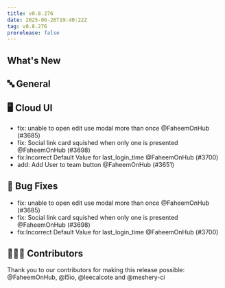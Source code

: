 ```yaml
---
title: v0.8.276
date: 2025-06-26T19:40:22Z
tag: v0.8.276
prerelease: false
---
```


## What's New
## 🔤 General
## 🖥 Cloud UI

- fix: unable to open edit use modal more than once  @FaheemOnHub (#3685)
- fix: Social link card squished when only one is presented @FaheemOnHub (#3698)
- fix:Incorrect Default Value for last_login_time @FaheemOnHub (#3700)
- add: Add User to team button  @FaheemOnHub (#3651)

## 🐛 Bug Fixes

- fix: unable to open edit use modal more than once  @FaheemOnHub (#3685)
- fix: Social link card squished when only one is presented @FaheemOnHub (#3698)
- fix:Incorrect Default Value for last_login_time @FaheemOnHub (#3700)

## 👨🏽‍💻 Contributors

Thank you to our contributors for making this release possible:
@FaheemOnHub, @l5io, @leecalcote and @meshery-ci

